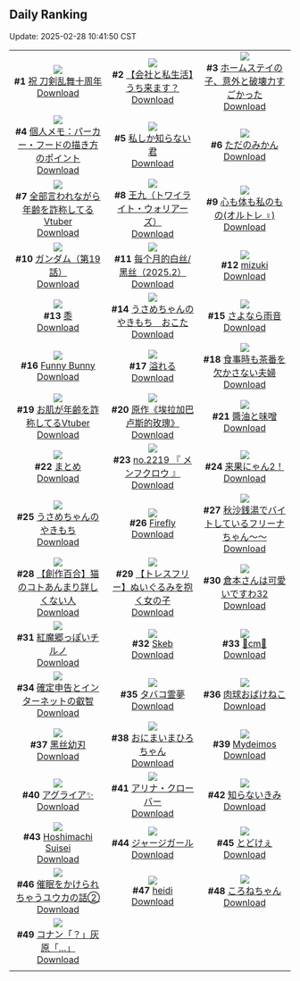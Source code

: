 ## Daily Ranking
Update: 2025-02-28 10:41:50 CST

|      |      |      |
| :----: | :----: | :----: |
| ![](https://i.pixiv.re/c/240x480/img-master/img/2025/02/25/00/00/34/127601792_p0_master1200.jpg)<br>**#1** [祝 刀剣乱舞十周年](https://www.pixiv.net/artworks/127601792)<br>[Download](https://i.pixiv.re/img-original/img/2025/02/25/00/00/34/127601792_p0.jpg) | ![](https://i.pixiv.re/c/240x480/img-master/img/2025/02/25/12/00/26/127613875_p0_master1200.jpg)<br>**#2** [【会社と私生活】うち来ます？](https://www.pixiv.net/artworks/127613875)<br>[Download](https://i.pixiv.re/img-original/img/2025/02/25/12/00/26/127613875_p0.jpg) | ![](https://i.pixiv.re/c/240x480/img-master/img/2025/02/25/13/32/18/127615441_p0_master1200.jpg)<br>**#3** [ホームステイの子、意外と破壊力すごかった](https://www.pixiv.net/artworks/127615441)<br>[Download](https://i.pixiv.re/img-original/img/2025/02/25/13/32/18/127615441_p0.jpg) |
| ![](https://i.pixiv.re/c/240x480/img-master/img/2025/02/25/06/00/11/127608923_p0_master1200.jpg)<br>**#4** [個人メモ：パーカー・フードの描き方のポイント](https://www.pixiv.net/artworks/127608923)<br>[Download](https://i.pixiv.re/img-original/img/2025/02/25/06/00/11/127608923_p0.jpg) | ![](https://i.pixiv.re/c/240x480/img-master/img/2025/02/26/17/00/50/127650550_p0_master1200.jpg)<br>**#5** [私しか知らない君](https://www.pixiv.net/artworks/127650550)<br>[Download](https://i.pixiv.re/img-original/img/2025/02/26/17/00/50/127650550_p0.jpg) | ![](https://i.pixiv.re/c/240x480/img-master/img/2025/02/26/07/30/04/127641401_p0_master1200.jpg)<br>**#6** [ただのみかん](https://www.pixiv.net/artworks/127641401)<br>[Download](https://i.pixiv.re/img-original/img/2025/02/26/07/30/04/127641401_p0.jpg) |
| ![](https://i.pixiv.re/c/240x480/img-master/img/2025/02/25/21/03/05/127626404_p0_master1200.jpg)<br>**#7** [全部言われながら年齢を詐称してるVtuber](https://www.pixiv.net/artworks/127626404)<br>[Download](https://i.pixiv.re/img-original/img/2025/02/25/21/03/05/127626404_p0.png) | ![](https://i.pixiv.re/c/240x480/img-master/img/2025/02/25/00/00/42/127601810_p0_master1200.jpg)<br>**#8** [王九（トワイライト・ウォリアーズ）](https://www.pixiv.net/artworks/127601810)<br>[Download](https://i.pixiv.re/img-original/img/2025/02/25/00/00/42/127601810_p0.jpg) | ![](https://i.pixiv.re/c/240x480/img-master/img/2025/02/25/21/37/06/127627662_p0_master1200.jpg)<br>**#9** [心も体も私のもの(オルトレ︎︎ ♀)](https://www.pixiv.net/artworks/127627662)<br>[Download](https://i.pixiv.re/img-original/img/2025/02/25/21/37/06/127627662_p0.jpg) |
| ![](https://i.pixiv.re/c/240x480/img-master/img/2025/02/26/00/00/23/127633226_p0_master1200.jpg)<br>**#10** [ガンダム（第19話）](https://www.pixiv.net/artworks/127633226)<br>[Download](https://i.pixiv.re/img-original/img/2025/02/26/00/00/23/127633226_p0.jpg) | ![](https://i.pixiv.re/c/240x480/img-master/img/2025/02/25/14/05/09/127616004_p0_master1200.jpg)<br>**#11** [每个月的白丝/黑丝（2025.2）](https://www.pixiv.net/artworks/127616004)<br>[Download](https://i.pixiv.re/img-original/img/2025/02/25/14/05/09/127616004_p0.jpg) | ![](https://i.pixiv.re/c/240x480/img-master/img/2025/02/25/09/41/03/127611766_p0_master1200.jpg)<br>**#12** [mizuki](https://www.pixiv.net/artworks/127611766)<br>[Download](https://i.pixiv.re/img-original/img/2025/02/25/09/41/03/127611766_p0.png) |
| ![](https://i.pixiv.re/c/240x480/img-master/img/2025/02/25/00/02/19/127602013_p0_master1200.jpg)<br>**#13** [黍](https://www.pixiv.net/artworks/127602013)<br>[Download](https://i.pixiv.re/img-original/img/2025/02/25/00/02/19/127602013_p0.jpg) | ![](https://i.pixiv.re/c/240x480/img-master/img/2025/02/25/00/17/13/127602734_p0_master1200.jpg)<br>**#14** [うさめちゃんのやきもち　おこた](https://www.pixiv.net/artworks/127602734)<br>[Download](https://i.pixiv.re/img-original/img/2025/02/25/00/17/13/127602734_p0.jpg) | ![](https://i.pixiv.re/c/240x480/img-master/img/2025/02/25/21/18/34/127626936_p0_master1200.jpg)<br>**#15** [さよなら雨音](https://www.pixiv.net/artworks/127626936)<br>[Download](https://i.pixiv.re/img-original/img/2025/02/25/21/18/34/127626936_p0.jpg) |
| ![](https://i.pixiv.re/c/240x480/img-master/img/2025/02/26/01/09/44/127635790_p0_master1200.jpg)<br>**#16** [Funny Bunny](https://www.pixiv.net/artworks/127635790)<br>[Download](https://i.pixiv.re/img-original/img/2025/02/26/01/09/44/127635790_p0.png) | ![](https://i.pixiv.re/c/240x480/img-master/img/2025/02/25/00/00/16/127601700_p0_master1200.jpg)<br>**#17** [溢れる](https://www.pixiv.net/artworks/127601700)<br>[Download](https://i.pixiv.re/img-original/img/2025/02/25/00/00/16/127601700_p0.png) | ![](https://i.pixiv.re/c/240x480/img-master/img/2025/02/25/00/03/38/127602119_p0_master1200.jpg)<br>**#18** [食事時も茶番を欠かさない夫婦](https://www.pixiv.net/artworks/127602119)<br>[Download](https://i.pixiv.re/img-original/img/2025/02/25/00/03/38/127602119_p0.jpg) |
| ![](https://i.pixiv.re/c/240x480/img-master/img/2025/02/26/21/15/12/127658137_p0_master1200.jpg)<br>**#19** [お肌が年齢を詐称してるVtuber](https://www.pixiv.net/artworks/127658137)<br>[Download](https://i.pixiv.re/img-original/img/2025/02/26/21/15/12/127658137_p0.png) | ![](https://i.pixiv.re/c/240x480/img-master/img/2025/02/25/20/53/34/127625924_p0_master1200.jpg)<br>**#20** [原作《埃拉加巴卢斯的玫瑰》](https://www.pixiv.net/artworks/127625924)<br>[Download](https://i.pixiv.re/img-original/img/2025/02/25/20/53/34/127625924_p0.jpg) | ![](https://i.pixiv.re/c/240x480/img-master/img/2025/02/26/20/31/34/127656604_p0_master1200.jpg)<br>**#21** [醬油と味噌](https://www.pixiv.net/artworks/127656604)<br>[Download](https://i.pixiv.re/img-original/img/2025/02/26/20/31/34/127656604_p0.jpg) |
| ![](https://i.pixiv.re/c/240x480/img-master/img/2025/02/25/00/24/47/127603017_p0_master1200.jpg)<br>**#22** [まとめ](https://www.pixiv.net/artworks/127603017)<br>[Download](https://i.pixiv.re/img-original/img/2025/02/25/00/24/47/127603017_p0.jpg) | ![](https://i.pixiv.re/c/240x480/img-master/img/2025/02/26/23/17/56/127662886_p0_master1200.jpg)<br>**#23** [no.2219 『 メンフクロウ 』](https://www.pixiv.net/artworks/127662886)<br>[Download](https://i.pixiv.re/img-original/img/2025/02/26/23/17/56/127662886_p0.jpg) | ![](https://i.pixiv.re/c/240x480/img-master/img/2025/02/25/20/56/03/127626016_p0_master1200.jpg)<br>**#24** [来果にゃん2！](https://www.pixiv.net/artworks/127626016)<br>[Download](https://i.pixiv.re/img-original/img/2025/02/25/20/56/03/127626016_p0.jpg) |
| ![](https://i.pixiv.re/c/240x480/img-master/img/2025/02/25/00/16/26/127602709_p0_master1200.jpg)<br>**#25** [うさめちゃんのやきもち](https://www.pixiv.net/artworks/127602709)<br>[Download](https://i.pixiv.re/img-original/img/2025/02/25/00/16/26/127602709_p0.jpg) | ![](https://i.pixiv.re/c/240x480/img-master/img/2025/02/26/16/31/56/127649960_p0_master1200.jpg)<br>**#26** [Firefly](https://www.pixiv.net/artworks/127649960)<br>[Download](https://i.pixiv.re/img-original/img/2025/02/26/16/31/56/127649960_p0.jpg) | ![](https://i.pixiv.re/c/240x480/img-master/img/2025/02/25/00/00/13/127601687_p0_master1200.jpg)<br>**#27** [秋沙銭湯でバイトしているフリーナちゃん～～](https://www.pixiv.net/artworks/127601687)<br>[Download](https://i.pixiv.re/img-original/img/2025/02/25/00/00/13/127601687_p0.jpg) |
| ![](https://i.pixiv.re/c/240x480/img-master/img/2025/02/26/19/02/46/127653891_p0_master1200.jpg)<br>**#28** [【創作百合】猫のコトあんまり詳しくない人](https://www.pixiv.net/artworks/127653891)<br>[Download](https://i.pixiv.re/img-original/img/2025/02/26/19/02/46/127653891_p0.jpg) | ![](https://i.pixiv.re/c/240x480/img-master/img/2025/02/25/00/03/11/127602086_p0_master1200.jpg)<br>**#29** [【トレスフリー】ぬいぐるみを抱く女の子](https://www.pixiv.net/artworks/127602086)<br>[Download](https://i.pixiv.re/img-original/img/2025/02/25/00/03/11/127602086_p0.jpg) | ![](https://i.pixiv.re/c/240x480/img-master/img/2025/02/25/15/11/29/127617131_p0_master1200.jpg)<br>**#30** [倉本さんは可愛いですわ32](https://www.pixiv.net/artworks/127617131)<br>[Download](https://i.pixiv.re/img-original/img/2025/02/25/15/11/29/127617131_p0.jpg) |
| ![](https://i.pixiv.re/c/240x480/img-master/img/2025/02/25/01/38/28/127605173_p0_master1200.jpg)<br>**#31** [紅魔郷っぽいチルノ](https://www.pixiv.net/artworks/127605173)<br>[Download](https://i.pixiv.re/img-original/img/2025/02/25/01/38/28/127605173_p0.jpg) | ![](https://i.pixiv.re/c/240x480/img-master/img/2025/02/25/12/54/56/127614878_p0_master1200.jpg)<br>**#32** [Skeb](https://www.pixiv.net/artworks/127614878)<br>[Download](https://i.pixiv.re/img-original/img/2025/02/25/12/54/56/127614878_p0.jpg) | ![](https://i.pixiv.re/c/240x480/img-master/img/2025/02/25/20/47/27/127625706_p0_master1200.jpg)<br>**#33** [🦋cm🦋](https://www.pixiv.net/artworks/127625706)<br>[Download](https://i.pixiv.re/img-original/img/2025/02/25/20/47/27/127625706_p0.png) |
| ![](https://i.pixiv.re/c/240x480/img-master/img/2025/02/26/12/23/19/127645709_p0_master1200.jpg)<br>**#34** [確定申告とインターネットの叡智](https://www.pixiv.net/artworks/127645709)<br>[Download](https://i.pixiv.re/img-original/img/2025/02/26/12/23/19/127645709_p0.png) | ![](https://i.pixiv.re/c/240x480/img-master/img/2025/02/26/00/18/39/127634183_p0_master1200.jpg)<br>**#35** [タバコ霊夢](https://www.pixiv.net/artworks/127634183)<br>[Download](https://i.pixiv.re/img-original/img/2025/02/26/00/18/39/127634183_p0.jpg) | ![](https://i.pixiv.re/c/240x480/img-master/img/2025/02/26/17/50/27/127651606_p0_master1200.jpg)<br>**#36** [肉球おばけねこ](https://www.pixiv.net/artworks/127651606)<br>[Download](https://i.pixiv.re/img-original/img/2025/02/26/17/50/27/127651606_p0.png) |
| ![](https://i.pixiv.re/c/240x480/img-master/img/2025/02/25/00/00/57/127601860_p0_master1200.jpg)<br>**#37** [黑丝幼刃](https://www.pixiv.net/artworks/127601860)<br>[Download](https://i.pixiv.re/img-original/img/2025/02/25/00/00/57/127601860_p0.png) | ![](https://i.pixiv.re/c/240x480/img-master/img/2025/02/26/18/02/37/127652124_p0_master1200.jpg)<br>**#38** [おにまいまひろちゃん](https://www.pixiv.net/artworks/127652124)<br>[Download](https://i.pixiv.re/img-original/img/2025/02/26/18/02/37/127652124_p0.png) | ![](https://i.pixiv.re/c/240x480/img-master/img/2025/02/26/14/11/49/127647591_p0_master1200.jpg)<br>**#39** [Mydeimos](https://www.pixiv.net/artworks/127647591)<br>[Download](https://i.pixiv.re/img-original/img/2025/02/26/14/11/49/127647591_p0.jpg) |
| ![](https://i.pixiv.re/c/240x480/img-master/img/2025/02/25/19/40/27/127623548_p0_master1200.jpg)<br>**#40** [アグライア✨](https://www.pixiv.net/artworks/127623548)<br>[Download](https://i.pixiv.re/img-original/img/2025/02/25/19/40/27/127623548_p0.png) | ![](https://i.pixiv.re/c/240x480/img-master/img/2025/02/25/00/04/02/127602143_p0_master1200.jpg)<br>**#41** [アリナ・クローバー](https://www.pixiv.net/artworks/127602143)<br>[Download](https://i.pixiv.re/img-original/img/2025/02/25/00/04/02/127602143_p0.jpg) | ![](https://i.pixiv.re/c/240x480/img-master/img/2025/02/26/12/01/07/127645297_p0_master1200.jpg)<br>**#42** [知らないきみ](https://www.pixiv.net/artworks/127645297)<br>[Download](https://i.pixiv.re/img-original/img/2025/02/26/12/01/07/127645297_p0.jpg) |
| ![](https://i.pixiv.re/c/240x480/img-master/img/2025/02/25/07/51/37/127610367_p0_master1200.jpg)<br>**#43** [Hoshimachi Suisei](https://www.pixiv.net/artworks/127610367)<br>[Download](https://i.pixiv.re/img-original/img/2025/02/25/07/51/37/127610367_p0.png) | ![](https://i.pixiv.re/c/240x480/img-master/img/2025/02/25/20/11/26/127624608_p0_master1200.jpg)<br>**#44** [ジャージガール](https://www.pixiv.net/artworks/127624608)<br>[Download](https://i.pixiv.re/img-original/img/2025/02/25/20/11/26/127624608_p0.png) | ![](https://i.pixiv.re/c/240x480/img-master/img/2025/02/25/11/54/28/127613695_p0_master1200.jpg)<br>**#45** [とどけぇ](https://www.pixiv.net/artworks/127613695)<br>[Download](https://i.pixiv.re/img-original/img/2025/02/25/11/54/28/127613695_p0.jpg) |
| ![](https://i.pixiv.re/c/240x480/img-master/img/2025/02/25/00/00/03/127601643_p0_master1200.jpg)<br>**#46** [催眠をかけられちゃうユウカの話②](https://www.pixiv.net/artworks/127601643)<br>[Download](https://i.pixiv.re/img-original/img/2025/02/25/00/00/03/127601643_p0.jpg) | ![](https://i.pixiv.re/c/240x480/img-master/img/2025/02/25/00/00/16/127601702_p0_master1200.jpg)<br>**#47** [heidi](https://www.pixiv.net/artworks/127601702)<br>[Download](https://i.pixiv.re/img-original/img/2025/02/25/00/00/16/127601702_p0.jpg) | ![](https://i.pixiv.re/c/240x480/img-master/img/2025/02/25/18/30/03/127621531_p0_master1200.jpg)<br>**#48** [ころねちゃん](https://www.pixiv.net/artworks/127621531)<br>[Download](https://i.pixiv.re/img-original/img/2025/02/25/18/30/03/127621531_p0.jpg) |
| ![](https://i.pixiv.re/c/240x480/img-master/img/2025/02/25/17/29/46/127619778_p0_master1200.jpg)<br>**#49** [コナン「？」灰原「…」](https://www.pixiv.net/artworks/127619778)<br>[Download](https://i.pixiv.re/img-original/img/2025/02/25/17/29/46/127619778_p0.jpg) |
|      |      |
